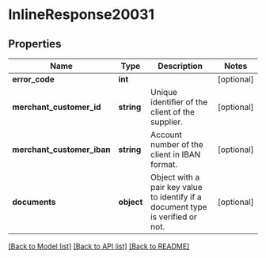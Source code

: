 # InlineResponse20031

## Properties
Name | Type | Description | Notes
------------ | ------------- | ------------- | -------------
**error_code** | **int** |  | [optional] 
**merchant_customer_id** | **string** | Unique identifier of the client of the supplier. | [optional] 
**merchant_customer_iban** | **string** | Account number of the client in IBAN format. | [optional] 
**documents** | **object** | Object with a pair key value to identify if a document type is verified or not. | [optional] 

[[Back to Model list]](../../README.md#documentation-for-models) [[Back to API list]](../../README.md#documentation-for-api-endpoints) [[Back to README]](../../README.md)

